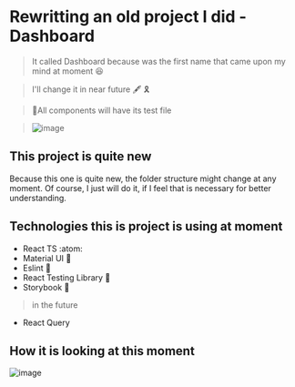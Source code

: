 # Rewritting an old project I did - Dashboard

> It called Dashboard because was the first name that came upon my mind at moment 😆

> I'll change it in near future 🖋️ 🎗️

> 🧪All components will have its test file

> ![image](https://user-images.githubusercontent.com/37887533/164575896-bc3656a7-cf7d-4632-8bd4-e1dda5b990da.png)


## This project is quite new
Because this one is quite new, the folder structure might change at any moment. Of course, I just will do it, if I feel that is necessary for better understanding.

## Technologies this is project is using at moment
- React TS :atom:
- Material UI 💅
- Eslint 📏
- React Testing Library 🧪
- Storybook 📖


> in the future
- React Query

## How it is looking at this moment
![image](https://user-images.githubusercontent.com/37887533/164574608-e3843e47-7ff2-4f2b-ae28-1f6dfba8cefd.png)

